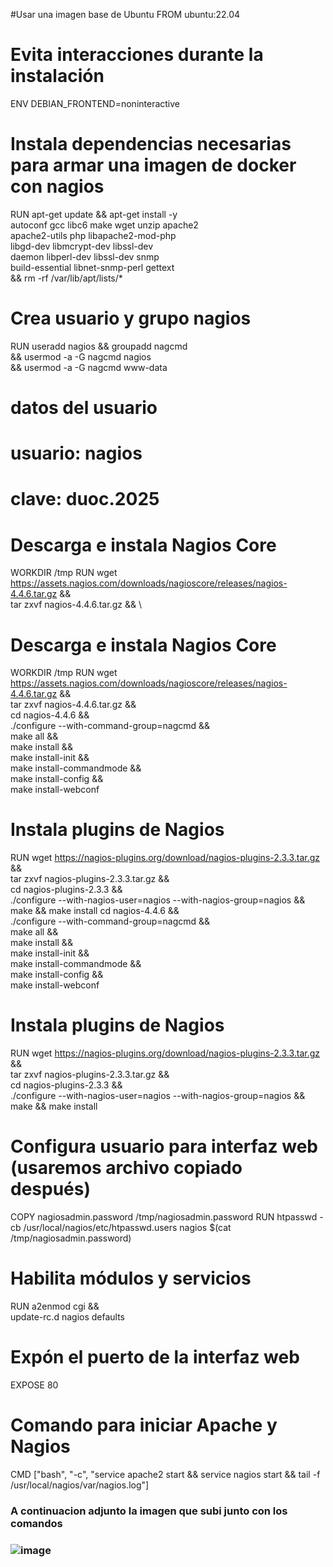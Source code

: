  #Usar una imagen base de Ubuntu
FROM ubuntu:22.04

# Evita interacciones durante la instalación
ENV DEBIAN_FRONTEND=noninteractive

# Instala dependencias necesarias para armar una imagen de docker con nagios
RUN apt-get update && apt-get install -y \
    autoconf gcc libc6 make wget unzip apache2 \
    apache2-utils php libapache2-mod-php \
    libgd-dev libmcrypt-dev libssl-dev \
    daemon libperl-dev libssl-dev snmp \
    build-essential libnet-snmp-perl gettext \
    && rm -rf /var/lib/apt/lists/*

# Crea usuario y grupo nagios
RUN useradd nagios && groupadd nagcmd \
    && usermod -a -G nagcmd nagios \
    && usermod -a -G nagcmd www-data
# datos del usuario
# usuario: nagios
# clave: duoc.2025


# Descarga e instala Nagios Core
WORKDIR /tmp
RUN wget https://assets.nagios.com/downloads/nagioscore/releases/nagios-4.4.6.tar.gz && \
    tar zxvf nagios-4.4.6.tar.gz && \
# Descarga e instala Nagios Core
WORKDIR /tmp
RUN wget https://assets.nagios.com/downloads/nagioscore/releases/nagios-4.4.6.tar.gz && \
    tar zxvf nagios-4.4.6.tar.gz && \
    cd nagios-4.4.6 && \
    ./configure --with-command-group=nagcmd && \
    make all && \
    make install && \
    make install-init && \
    make install-commandmode && \
    make install-config && \
    make install-webconf

# Instala plugins de Nagios
RUN wget https://nagios-plugins.org/download/nagios-plugins-2.3.3.tar.gz && \
    tar zxvf nagios-plugins-2.3.3.tar.gz && \
    cd nagios-plugins-2.3.3 && \
    ./configure --with-nagios-user=nagios --with-nagios-group=nagios && \
    make && make install
    cd nagios-4.4.6 && \
    ./configure --with-command-group=nagcmd && \
    make all && \
    make install && \
    make install-init && \
    make install-commandmode && \
    make install-config && \
    make install-webconf
# Instala plugins de Nagios
RUN wget https://nagios-plugins.org/download/nagios-plugins-2.3.3.tar.gz && \
    tar zxvf nagios-plugins-2.3.3.tar.gz && \
    cd nagios-plugins-2.3.3 && \
    ./configure --with-nagios-user=nagios --with-nagios-group=nagios && \
    make && make install

# Configura usuario para interfaz web (usaremos archivo copiado después)
COPY nagiosadmin.password /tmp/nagiosadmin.password
RUN htpasswd -cb /usr/local/nagios/etc/htpasswd.users nagios $(cat /tmp/nagiosadmin.password)

# Habilita módulos y servicios
RUN a2enmod cgi && \
    update-rc.d nagios defaults

# Expón el puerto de la interfaz web
EXPOSE 80

# Comando para iniciar Apache y Nagios
CMD ["bash", "-c", "service apache2 start && service nagios start && tail -f /usr/local/nagios/var/nagios.log"]
### A continuacion adjunto la imagen que subi junto con los comandos ###
### ![image](https://github.com/user-attachments/assets/d1141c41-01cf-4bc0-95fd-20e809cc37fb)

